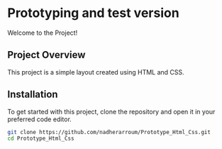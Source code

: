 # Prototyping and test version

Welcome to the Project!

## Project Overview

This project is a simple layout created using HTML and CSS.

## Installation

To get started with this project, clone the repository and open it in your preferred code editor.

```bash
git clone https://github.com/nadherarroum/Prototype_Html_Css.git
cd Prototype_Html_Css
